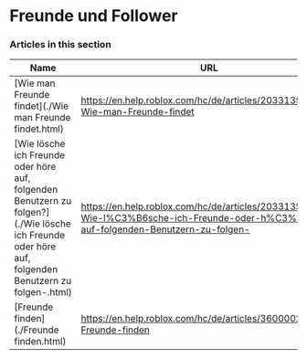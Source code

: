 # Freunde und Follower  
### Articles in this section
Name|URL
-|-
[Wie man Freunde findet](./Wie man Freunde findet.html) |https://en.help.roblox.com/hc/de/articles/203313580-Wie-man-Freunde-findet
[Wie lösche ich Freunde oder höre auf, folgenden Benutzern zu folgen?](./Wie lösche ich Freunde oder höre auf, folgenden Benutzern zu folgen-.html) |https://en.help.roblox.com/hc/de/articles/203313590-Wie-l%C3%B6sche-ich-Freunde-oder-h%C3%B6re-auf-folgenden-Benutzern-zu-folgen-
[Freunde finden](./Freunde finden.html) |https://en.help.roblox.com/hc/de/articles/360000217903-Freunde-finden